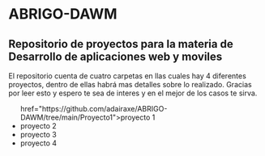 # ABRIGO-DAWM
<h2>Repositorio de proyectos para la materia de Desarrollo de aplicaciones web y moviles</h2>
</a>El repositorio cuenta de cuatro carpetas en llas cuales hay 4 diferentes proyectos, dentro de ellas habrá mas detalles sobre lo realizado. Gracias por leer esto y espero te sea de interes y en el mejor de los casos te sirva.</a>
<ul>
  <a>href="https://github.com/adairaxe/ABRIGO-DAWM/tree/main/Proyecto1">proyecto 1</a>
  <li href="https://github.com/adairaxe/ABRIGO-DAWM/tree/main/Proyecto2">proyecto 2</li>
  <li href="https://github.com/adairaxe/ABRIGO-DAWM/tree/main/Proyecto3">proyecto 3</li>
  <li href="https://github.com/adairaxe/ABRIGO-DAWM/tree/main/Proyecto4">proyecto 4</li>
</ul>


